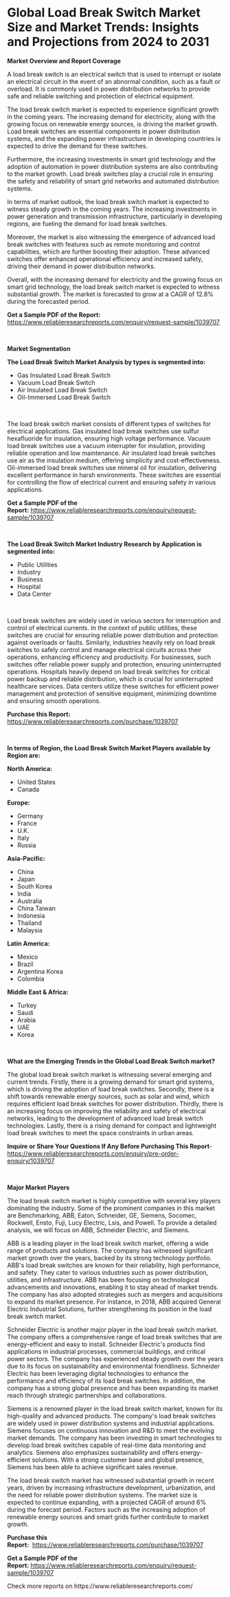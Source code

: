 <p><h1>Global Load Break Switch Market Size and Market Trends: Insights and Projections from 2024 to 2031</h1></p><p><strong>Market Overview and Report Coverage</strong></p>
<p><p>A load break switch is an electrical switch that is used to interrupt or isolate an electrical circuit in the event of an abnormal condition, such as a fault or overload. It is commonly used in power distribution networks to provide safe and reliable switching and protection of electrical equipment.</p><p>The load break switch market is expected to experience significant growth in the coming years. The increasing demand for electricity, along with the growing focus on renewable energy sources, is driving the market growth. Load break switches are essential components in power distribution systems, and the expanding power infrastructure in developing countries is expected to drive the demand for these switches.</p><p>Furthermore, the increasing investments in smart grid technology and the adoption of automation in power distribution systems are also contributing to the market growth. Load break switches play a crucial role in ensuring the safety and reliability of smart grid networks and automated distribution systems.</p><p>In terms of market outlook, the load break switch market is expected to witness steady growth in the coming years. The increasing investments in power generation and transmission infrastructure, particularly in developing regions, are fueling the demand for load break switches.</p><p>Moreover, the market is also witnessing the emergence of advanced load break switches with features such as remote monitoring and control capabilities, which are further boosting their adoption. These advanced switches offer enhanced operational efficiency and increased safety, driving their demand in power distribution networks.</p><p>Overall, with the increasing demand for electricity and the growing focus on smart grid technology, the load break switch market is expected to witness substantial growth. The market is forecasted to grow at a CAGR of 12.8% during the forecasted period.</p></p>
<p><strong>Get a Sample PDF of the Report:</strong> <a href="https://www.reliableresearchreports.com/enquiry/request-sample/1039707">https://www.reliableresearchreports.com/enquiry/request-sample/1039707</a></p>
<p>&nbsp;</p>
<p><strong>Market Segmentation</strong></p>
<p><strong>The Load Break Switch Market Analysis by types is segmented into:</strong></p>
<p><ul><li>Gas Insulated Load Break Switch</li><li>Vacuum Load Break Switch</li><li>Air Insulated Load Break Switch</li><li>Oil-Immersed Load Break Switch</li></ul></p>
<p>&nbsp;</p>
<p><p>The load break switch market consists of different types of switches for electrical applications. Gas insulated load break switches use sulfur hexafluoride for insulation, ensuring high voltage performance. Vacuum load break switches use a vacuum interrupter for insulation, providing reliable operation and low maintenance. Air insulated load break switches use air as the insulation medium, offering simplicity and cost-effectiveness. Oil-immersed load break switches use mineral oil for insulation, delivering excellent performance in harsh environments. These switches are essential for controlling the flow of electrical current and ensuring safety in various applications.</p></p>
<p><strong>Get a Sample PDF of the Report:</strong>&nbsp;<a href="https://www.reliableresearchreports.com/enquiry/request-sample/1039707">https://www.reliableresearchreports.com/enquiry/request-sample/1039707</a></p>
<p>&nbsp;</p>
<p><strong>The Load Break Switch Market Industry Research by Application is segmented into:</strong></p>
<p><ul><li>Public Utilities</li><li>Industry</li><li>Business</li><li>Hospital</li><li>Data Center</li></ul></p>
<p>&nbsp;</p>
<p><p>Load break switches are widely used in various sectors for interruption and control of electrical currents. In the context of public utilities, these switches are crucial for ensuring reliable power distribution and protection against overloads or faults. Similarly, industries heavily rely on load break switches to safely control and manage electrical circuits across their operations, enhancing efficiency and productivity. For businesses, such switches offer reliable power supply and protection, ensuring uninterrupted operations. Hospitals heavily depend on load break switches for critical power backup and reliable distribution, which is crucial for uninterrupted healthcare services. Data centers utilize these switches for efficient power management and protection of sensitive equipment, minimizing downtime and ensuring smooth operations.</p></p>
<p><strong>Purchase this Report:</strong>&nbsp; <a href="https://www.reliableresearchreports.com/purchase/1039707">https://www.reliableresearchreports.com/purchase/1039707</a></p>
<p>&nbsp;</p>
<p><strong>In terms of Region, the Load Break Switch Market Players available by Region are:</strong></p>
<p>
    <p> <strong> North America: </strong>
        <ul>
            <li>United States</li>
            <li>Canada</li>
        </ul>
        </p> 
    <p> <strong> Europe: </strong>
        <ul>
            <li>Germany</li>
            <li>France</li>
            <li>U.K.</li>
            <li>Italy</li>
            <li>Russia</li>
        </ul>
        </p> 
    <p> <strong> Asia-Pacific: </strong>
        <ul>
            <li>China</li>
            <li>Japan</li>
            <li>South Korea</li>
            <li>India</li>
            <li>Australia</li>
            <li>China Taiwan</li>
            <li>Indonesia</li>
            <li>Thailand</li>
            <li>Malaysia</li>
        </ul>
        </p> 
    <p> <strong> Latin America: </strong>
        <ul>
            <li>Mexico</li>
            <li>Brazil</li>
            <li>Argentina Korea</li>
            <li>Colombia</li>
        </ul>
        </p> 
    <p> <strong> Middle East & Africa: </strong>
        <ul>
            <li>Turkey</li>
            <li>Saudi</li>
            <li>Arabia</li>
            <li>UAE</li>
            <li>Korea</li>
        </ul>
    </p>
    </p>
<p>&nbsp;</p>
<p><strong>What are the Emerging Trends in the Global Load Break Switch market?</strong></p>
<p><p>The global load break switch market is witnessing several emerging and current trends. Firstly, there is a growing demand for smart grid systems, which is driving the adoption of load break switches. Secondly, there is a shift towards renewable energy sources, such as solar and wind, which requires efficient load break switches for power distribution. Thirdly, there is an increasing focus on improving the reliability and safety of electrical networks, leading to the development of advanced load break switch technologies. Lastly, there is a rising demand for compact and lightweight load break switches to meet the space constraints in urban areas.</p></p>
<p><strong>Inquire or Share Your Questions If Any Before Purchasing This Report</strong>- <a href="https://www.reliableresearchreports.com/enquiry/pre-order-enquiry/1039707">https://www.reliableresearchreports.com/enquiry/pre-order-enquiry/1039707</a></p>
<p>&nbsp;</p>
<p><strong>Major Market Players</strong></p>
<p><p>The load break switch market is highly competitive with several key players dominating the industry. Some of the prominent companies in this market are Benchmarking, ABB, Eaton, Schneider, GE, Siemens, Socomec, Rockwell, Ensto, Fuji, Lucy Electric, Lsis, and Powell. To provide a detailed analysis, we will focus on ABB, Schneider Electric, and Siemens.</p><p>ABB is a leading player in the load break switch market, offering a wide range of products and solutions. The company has witnessed significant market growth over the years, backed by its strong technology portfolio. ABB's load break switches are known for their reliability, high performance, and safety. They cater to various industries such as power distribution, utilities, and infrastructure. ABB has been focusing on technological advancements and innovations, enabling it to stay ahead of market trends. The company has also adopted strategies such as mergers and acquisitions to expand its market presence. For instance, in 2018, ABB acquired General Electric Industrial Solutions, further strengthening its position in the load break switch market.</p><p>Schneider Electric is another major player in the load break switch market. The company offers a comprehensive range of load break switches that are energy-efficient and easy to install. Schneider Electric's products find applications in industrial processes, commercial buildings, and critical power sectors. The company has experienced steady growth over the years due to its focus on sustainability and environmental friendliness. Schneider Electric has been leveraging digital technologies to enhance the performance and efficiency of its load break switches. In addition, the company has a strong global presence and has been expanding its market reach through strategic partnerships and collaborations.</p><p>Siemens is a renowned player in the load break switch market, known for its high-quality and advanced products. The company's load break switches are widely used in power distribution systems and industrial applications. Siemens focuses on continuous innovation and R&D to meet the evolving market demands. The company has been investing in smart technologies to develop load break switches capable of real-time data monitoring and analytics. Siemens also emphasizes sustainability and offers energy-efficient solutions. With a strong customer base and global presence, Siemens has been able to achieve significant sales revenue.</p><p>The load break switch market has witnessed substantial growth in recent years, driven by increasing infrastructure development, urbanization, and the need for reliable power distribution systems. The market size is expected to continue expanding, with a projected CAGR of around 6% during the forecast period. Factors such as the increasing adoption of renewable energy sources and smart grids further contribute to market growth.</p></p>
<p><strong>Purchase this Report:</strong>&nbsp;&nbsp;<a href="https://www.reliableresearchreports.com/purchase/1039707">https://www.reliableresearchreports.com/purchase/1039707</a></p>
<p></p>
<p><strong>Get a Sample PDF of the Report:</strong>&nbsp;<a href="https://www.reliableresearchreports.com/enquiry/request-sample/1039707">https://www.reliableresearchreports.com/enquiry/request-sample/1039707</a></p>
<p>Check more reports on https://www.reliableresearchreports.com/</p>